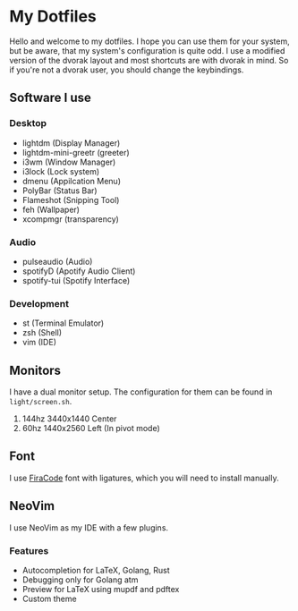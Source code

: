 # My Dotfiles

Hello and welcome to my dotfiles. I hope you can use them for your system, but be aware, that my system's configuration is quite odd.
I use a modified version of the dvorak layout and most shortcuts are with dvorak in mind. 
So if you're not a dvorak user, you should change the keybindings. 

## Software I use

### Desktop
- lightdm (Display Manager)
- lightdm-mini-greetr (greeter)
- i3wm (Window Manager)
- i3lock (Lock system)
- dmenu (Appilcation Menu)
- PolyBar (Status Bar)
- Flameshot (Snipping Tool)
- feh (Wallpaper)
- xcompmgr (transparency)

### Audio
- pulseaudio (Audio)
- spotifyD (Apotify Audio Client)
- spotify-tui (Spotify Interface)

### Development
- st (Terminal Emulator)
- zsh (Shell)
- vim (IDE)

## Monitors
I have a dual monitor setup. The configuration for them can be found in ```light/screen.sh```.

1. 144hz 3440x1440 Center
2. 60hz 1440x2560 Left (In pivot mode)

## Font

I use [FiraCode](https://github.com/tonsky/FiraCode) font with ligatures, which you will need to install manually.

## NeoVim

I use NeoVim as my IDE with a few plugins. 

### Features
- Autocompletion for LaTeX, Golang, Rust
- Debugging only for Golang atm
- Preview for LaTeX using mupdf and pdftex
- Custom theme
